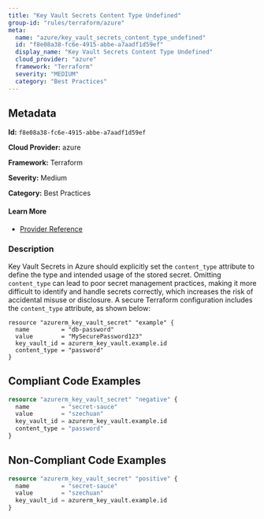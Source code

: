 ```yaml
---
title: "Key Vault Secrets Content Type Undefined"
group-id: "rules/terraform/azure"
meta:
  name: "azure/key_vault_secrets_content_type_undefined"
  id: "f8e08a38-fc6e-4915-abbe-a7aadf1d59ef"
  display_name: "Key Vault Secrets Content Type Undefined"
  cloud_provider: "azure"
  framework: "Terraform"
  severity: "MEDIUM"
  category: "Best Practices"
---
```

## Metadata

**Id:** `f8e08a38-fc6e-4915-abbe-a7aadf1d59ef`

**Cloud Provider:** azure

**Framework:** Terraform

**Severity:** Medium

**Category:** Best Practices

#### Learn More

 - [Provider Reference](https://registry.terraform.io/providers/hashicorp/azurerm/latest/docs/resources/key_vault_secret#content_type)

### Description

 Key Vault Secrets in Azure should explicitly set the `content_type` attribute to define the type and intended usage of the stored secret. Omitting `content_type` can lead to poor secret management practices, making it more difficult to identify and handle secrets correctly, which increases the risk of accidental misuse or disclosure. A secure Terraform configuration includes the `content_type` attribute, as shown below:

```
resource "azurerm_key_vault_secret" "example" {
  name         = "db-password"
  value        = "MySecurePassword123"
  key_vault_id = azurerm_key_vault.example.id
  content_type = "password"
}
```


## Compliant Code Examples
```terraform
resource "azurerm_key_vault_secret" "negative" {
  name         = "secret-sauce"
  value        = "szechuan"
  key_vault_id = azurerm_key_vault.example.id
  content_type = "password"
}

```
## Non-Compliant Code Examples
```terraform
resource "azurerm_key_vault_secret" "positive" {
  name         = "secret-sauce"
  value        = "szechuan"
  key_vault_id = azurerm_key_vault.example.id
}

```